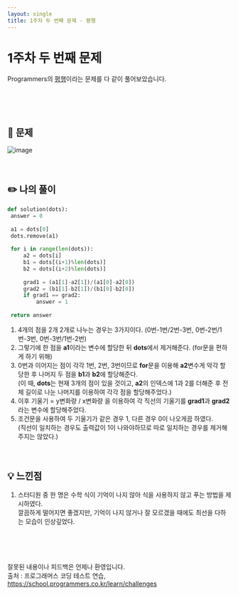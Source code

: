 ```yaml
---
layout: single
title: 1주차 두 번째 문제 - 평행
---
```






# 1주차 두 번째 문제 
Programmers의 [평행](https://school.programmers.co.kr/learn/courses/30/lessons/120875)이라는 문제를 다 같이 풀어보았습니다.





<br><br><br>

 ## 📖 문제
 ![image](https://user-images.githubusercontent.com/97678547/221108110-234318aa-44ec-4a2a-967c-72d5851f50c9.png)
 <br><br><br>
 
 ## ✏️ 나의 풀이

  ```python
  def solution(dots):
   answer = 0
    
   a1 = dots[0]
   dots.remove(a1)
    
   for i in range(len(dots)):
       a2 = dots[i]
       b1 = dots[(i+1)%len(dots)]
       b2 = dots[(i+2)%len(dots)]
        
       grad1 = (a1[1]-a2[1])/(a1[0]-a2[0])
       grad2 = (b1[1]-b2[1])/(b1[0]-b2[0])
       if grad1 == grad2:
           answer = 1
            
   return answer
  ```
  1. 4개의 점을 2개 2개로 나누는 경우는 3가지이다. (0번-1번/2번-3번, 0번-2번/1번-3번, 0번-3번/1번-2번)
  2. 그렇기에 한 점을 **a1**이라는 변수에 할당한 뒤 **dots**에서 제거해준다. (for문을 편하게 하기 위해) 
  3. 0번과 이어지는 점이 각각 1번, 2번, 3번이므로 **for**문을 이용해 **a2**변수게 악각 할당한 후 나머지 두 점을 **b1**과 **b2**에 할당해준다. <br>
  (이 때, **dots**는 현재 3개의 점이 있을 것이고, **a2**의 인덱스에 1과 2를 더해준 후 전체 길이로 나눈 나머지를 이용하여 각각 점을 할당해주었다.)
  4. 이후 기울기 = y변화량 / x변화량 을 이용하여 각 직선의 기울기를 **grad1**과 **grad2**라는 변수에 할당해주었다.
  5. 조건문을 사용하여 두 기울기가 같은 경우 1, 다른 경우 0이 나오게끔 하였다. <br>
  (직선이 일치하는 경우도 출력값이 1이 나와야하므로 따로 일치하는 경우를 제거해주지는 않았다.)
  <br><br><br>
  
 ## 💡 느낀점
  1. 스터디원 중 한 명은 수학 식이 기억이 나지 않아 식을 사용하지 않고 푸는 방법을 제시하였다. <br>
  깔끔하게 떨어지면 좋겠지만, 기억이 나지 않거나 잘 모르겠을 때에도 최선을 다하는 모습이 인상깊었다.

<br><br><br><br>
잘못된 내용이나 피드백은 언제나 환영입니다. <br>
출처 : 프로그래머스 코딩 테스트 연습, https://school.programmers.co.kr/learn/challenges
